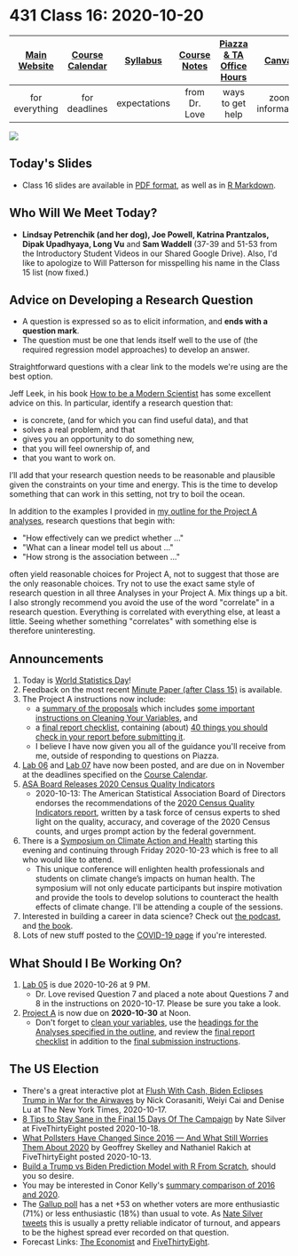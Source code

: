 # 431 Class 16: 2020-10-20

[Main Website](https://thomaselove.github.io/431/) | [Course Calendar](https://thomaselove.github.io/431/calendar.html) | [Syllabus](https://thomaselove.github.io/431-2020-syllabus/) | [Course Notes](https://thomaselove.github.io/431-notes/) | [Piazza & TA Office Hours](https://thomaselove.github.io/431/contact.html) | [Canvas](https://canvas.case.edu) | [Data and Code](https://thomaselove.github.io/431/data_index.html)
:-----------: | :--------------: | :----------: | :---------: | :-------------: | :-----------: | :------------:
for everything | for deadlines | expectations | from Dr. Love | ways to get help | zoom information | for downloads

![](https://github.com/THOMASELOVE/431-2020/blob/master/classes/class16/images/rq.png)

## Today's Slides

- Class 16 slides are available in [PDF format](https://github.com/THOMASELOVE/431-2020/blob/master/classes/class16/431_class-16-slides_2020.pdf), as well as in [R Markdown](https://github.com/THOMASELOVE/431-2020/blob/master/classes/class16/431_class-16-slides_2020.Rmd).

## Who Will We Meet Today?

- **Lindsay Petrenchik (and her dog), Joe Powell, Katrina Prantzalos, Dipak Upadhyaya, Long Vu** and **Sam Waddell** (37-39 and 51-53 from the Introductory Student Videos in our Shared Google Drive). Also, I'd like to apologize to Will Patterson for misspelling his name in the Class 15 list (now fixed.)

## Advice on Developing a Research Question

- A question is expressed so as to elicit information, and **ends with a question mark**. 
- The question must be one that lends itself well to the use of (the required regression model approaches) to develop an answer.

Straightforward questions with a clear link to the models we're using are the best option.

Jeff Leek, in his book [How to be a Modern Scientist](https://leanpub.com/modernscientist) has some excellent advice on this. In particular, identify a research question that:

- is concrete, (and for which you can find useful data), and that
- solves a real problem, and that
- gives you an opportunity to do something new,
- that you will feel ownership of, and
- that you want to work on.

I’ll add that your research question needs to be reasonable and plausible given the constraints on your time and energy. This is the time to develop something that can work in this setting, not try to boil the ocean. 

In addition to the examples I provided in [my outline for the Project A analyses](https://thomaselove.github.io/431-2020-projectA/examples.html), research questions that begin with:

- "How effectively can we predict whether ..."
- "What can a linear model tell us about ..."
- "How strong is the association between ..."

often yield reasonable choices for Project A, not to suggest that those are the only reasonable choices. Try not to use the exact same style of research question in all three Analyses in your Project A. Mix things up a bit. I also strongly recommend you avoid the use of the word "correlate" in a research question. Everything is correlated with everything else, at least a little. Seeing whether something "correlates" with something else is therefore uninteresting.

## Announcements

1. Today is [World Statistics Day](https://worldstatisticsday.org/)!
2. Feedback on the most recent [Minute Paper (after Class 15)](https://github.com/THOMASELOVE/431-2020/blob/master/minutepapers/README.md) is available.
3. The Project A instructions now include:
    - a [summary of the proposals](https://thomaselove.github.io/431-2020-projectA/prop_summary.html) which includes [some important instructions on Cleaning Your Variables](https://thomaselove.github.io/431-2020-projectA/prop_summary.html), and 
    - a [final report checklist](https://thomaselove.github.io/431-2020-projectA/check_final.html), containing (about) [40 things you should check in your report before submitting it](https://thomaselove.github.io/431-2020-projectA/check_final.html). 
    - I believe I have now given you all of the guidance you'll receive from me, outside of responding to questions on Piazza. 
4. [Lab 06](https://github.com/THOMASELOVE/431-2020/blob/master/labs/lab06/lab06.md) and [Lab 07](https://github.com/THOMASELOVE/431-2020/blob/master/labs/lab07/lab07.md) have now been posted, and are due on in November at the deadlines specified on the [Course Calendar](https://thomaselove.github.io/431/calendar.html).
5. [ASA Board Releases 2020 Census Quality Indicators](https://www.amstat.org/ASA/News/ASA-Board-Releases-2020-Census-Quality-Indicators.aspx)
    - 2020-10-13: The American Statistical Association Board of Directors endorses the recommendations of the [2020 Census Quality Indicators report](https://www.amstat.org/asa/files/pdfs/POL-2020CensusQualityIndicators.pdf), written by a task force of census experts to shed light on the quality, accuracy, and coverage of the 2020 Census counts, and urges prompt action by the federal government.
6. There is a [Symposium on Climate Action and Health](https://theoec.salsalabs.org/occaclimateandhealther2020/index.html) starting this evening and continuing through Friday 2020-10-23 which is free to all who would like to attend.
    - This unique conference will enlighten health professionals and students on climate change’s impacts on human health. The symposium will not only educate participants but inspire motivation and provide the tools to develop solutions to counteract the health effects of climate change. I'll be attending a couple of the sessions.
7. Interested in building a career in data science? Check out [the podcast](https://podcast.bestbook.cool/), and [the book](https://www.manning.com/books/build-a-career-in-data-science?a_aid=buildcareer&a_bid=76784b6a).
8. Lots of new stuff posted to the [COVID-19 page](https://github.com/THOMASELOVE/covid19) if you're interested.

## What Should I Be Working On?

1. [Lab 05](https://github.com/THOMASELOVE/431-2020/blob/master/labs/lab05/lab05.md) is due 2020-10-26 at 9 PM.
    - Dr. Love revised Question 7 and placed a note about Questions 7 and 8 in the instructions on 2020-10-17. Please be sure you take a look.
2. [Project A](https://thomaselove.github.io/431-2020-projectA/) is now due on **2020-10-30** at Noon.
    - Don't forget to [clean your variables](https://thomaselove.github.io/431-2020-projectA/prop_summary.html), use the [headings for the Analyses specified in the outline](https://thomaselove.github.io/431-2020-projectA/examples.html), and review the [final report checklist](https://thomaselove.github.io/431-2020-projectA/check_final.html) in addition to the [final submission instructions](https://thomaselove.github.io/431-2020-projectA/final.html).

## The US Election

- There's a great interactive plot at [Flush With Cash, Biden Eclipses Trump in War for the Airwaves](https://www.nytimes.com/interactive/2020/10/17/us/politics/trump-biden-campaign-ad-spending.html) by Nick Corasaniti, Weiyi Cai and Denise Lu at The New York Times, 2020-10-17.
- [8 Tips to Stay Sane in the Final 15 Days Of The Campaign](https://fivethirtyeight.com/features/8-tips-to-stay-sane-in-the-final-15-days-of-the-campaign/) by Nate Silver at FiveThirtyEight posted 2020-10-18.
- [What Pollsters Have Changed Since 2016 — And What Still Worries Them About 2020](https://fivethirtyeight.com/features/what-pollsters-have-changed-since-2016-and-what-still-worries-them-about-2020/) by Geoffrey Skelley and Nathaniel Rakich at FiveThirtyEight posted 2020-10-13.
- [Build a Trump vs Biden Prediction Model with R From Scratch](https://medium.com/swlh/build-a-trump-vs-biden-prediction-model-with-r-from-scratch-fa66aee9f5c2), should you so desire.
- You may be interested in Conor Kelly's [summary comparison of 2016 and 2020](https://public.tableau.com/profile/ckelly2528#!/vizhome/PollingAverages/MAIN).
- The [Gallup poll](https://news.gallup.com/poll/321599/voter-turnout-appears-steady-enthusiasm-running-high.aspx) has a net +53 on whether voters are more enthusiastic (71%) or less enthusiastic (18%) than usual to vote. As [Nate Silver tweets](https://twitter.com/natesilver538/status/1316195240605343745?s=11) this is usually a pretty reliable indicator of turnout, and appears to be the highest spread ever recorded on that question.
- Forecast Links: [The Economist](https://projects.economist.com/us-2020-forecast/president) and [FiveThirtyEight](https://projects.fivethirtyeight.com/2020-election-forecast/).

